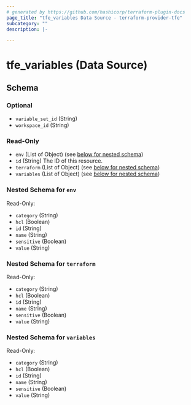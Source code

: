 ```yaml
---
# generated by https://github.com/hashicorp/terraform-plugin-docs
page_title: "tfe_variables Data Source - terraform-provider-tfe"
subcategory: ""
description: |-
  
---
```


# tfe_variables (Data Source)





<!-- schema generated by tfplugindocs -->
## Schema

### Optional

- `variable_set_id` (String)
- `workspace_id` (String)

### Read-Only

- `env` (List of Object) (see [below for nested schema](#nestedatt--env))
- `id` (String) The ID of this resource.
- `terraform` (List of Object) (see [below for nested schema](#nestedatt--terraform))
- `variables` (List of Object) (see [below for nested schema](#nestedatt--variables))

<a id="nestedatt--env"></a>
### Nested Schema for `env`

Read-Only:

- `category` (String)
- `hcl` (Boolean)
- `id` (String)
- `name` (String)
- `sensitive` (Boolean)
- `value` (String)


<a id="nestedatt--terraform"></a>
### Nested Schema for `terraform`

Read-Only:

- `category` (String)
- `hcl` (Boolean)
- `id` (String)
- `name` (String)
- `sensitive` (Boolean)
- `value` (String)


<a id="nestedatt--variables"></a>
### Nested Schema for `variables`

Read-Only:

- `category` (String)
- `hcl` (Boolean)
- `id` (String)
- `name` (String)
- `sensitive` (Boolean)
- `value` (String)


